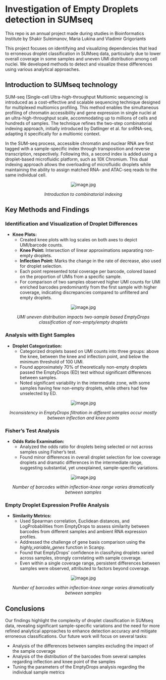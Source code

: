 # Investigation of Empty Droplets detection in SUMseq
This repo is an annual project made during studies in Bioinformatics Institute by Shakir Suleimanov, Maria Lukina and Vladimir Grigoriants

This project focuses on identifying and visualizing dependencies that lead to erroneous droplet classification in SUMseq data, particularly due to lower overall coverage in some samples and uneven UMI distribution among cell nuclei. We developed methods to detect and visualize these differences using various analytical approaches.

## Introduction to SUMseq technology

SUM-seq (Single-cell Ultra-high-throughput Multiomic sequencing) is introduced as a cost-effective and scalable sequencing technique designed for multiplexed multiomics profiling. This method enables the simultaneous profiling of chromatin accessibility and gene expression in single nuclei at an ultra-high-throughput scale, accommodating up to millions of cells and hundreds of samples. The technique refines the two-step combinatorial indexing approach, initially introduced by Datlinger et al. for snRNA-seq, adapting it specifically for a multiomic context.

In the SUM-seq process, accessible chromatin and nuclear RNA are first tagged with a sample-specific index through transposition and reverse transcription, respectively. Following this, a second index is added using a droplet-based microfluidic platform, such as 10X Chromium. This dual indexing approach allows the overloading of microfluidic droplets while maintaining the ability to assign matched RNA- and ATAC-seq reads to the same individual cell.
<div align="center">
  <img src="https://drive.google.com/uc?export=view&id=1F8vMIbyUR42zOxa378jNyo4ll95jZBCW" alt="image.jpg" />
  <p><i>Introduction to combinatorial indexing</i></p>
</div>

## Key Methods and Findings

### Identification and Visualization of Droplet Differences

- **Knee Plots:** 
  - Created knee plots with log scales on both axes to depict UMI/barcode counts.
  - **Knee Point:** Intersection of linear approximations separating non-empty droplets.
  - **Inflection Point:** Marks the change in the rate of decrease, also used for droplet selection.
  - Each point represented total coverage per barcode, colored based on the proportion of UMIs from a specific sample.
  - For comparison of two samples observed higher UMI counts for UMI enriched barcodes predominantly from the first sample with higher coverage, indicating discrepancies compared to unfiltered and empty droplets.

<div align="center">
  <img src="https://drive.google.com/uc?export=view&id=1q9LQIqvAJZS_kUgajG5j5SJknzYie8YB" alt="image.jpg" />
  <p><i>UMI uneven distribution impacts two-sample based EmptyDrops classification of non-empty/empty droplets</i></p>
</div>

### Analysis with Eight Samples

- **Droplet Categorization:** 
  - Categorized droplets based on UMI counts into three groups: above the knee, between the knee and inflection point, and below the minimum threshold of 100 UMI.
  - Found approximately 70% of theoretically non-empty droplets passed the EmptyDrops (ED) test without significant differences between samples.
  - Noted significant variability in the intermediate zone, with some samples having few non-empty droplets, while others had few unselected by ED.

<div align="center">
  <img src="https://drive.google.com/uc?export=view&id=1arRLbHptLyxqYgBJlH6UvuYGZzbWezd7" alt="image.jpg" />
  <p><i>Inconsistency in EmptyDrops filtration in different samples occur mostly between inflection and knee points</i></p>
</div>

### Fisher’s Test Analysis

- **Odds Ratio Examination:** 
  - Analyzed the odds ratio for droplets being selected or not across samples using Fisher’s test.
  - Found minor differences in overall droplet selection for low coverage droplets and dramatic differences in the intermediate range, suggesting substantial, yet unexplained, sample-specific variations.

<div align="center">
  <img src="https://drive.google.com/uc?export=view&id=1Bmmt_ZMkSWp6xurwOFrWj_V-ic72r1t5" alt="image.jpg" />
  <p><i>Number of barcodes within inflection-knee range varies dramatically between samples</i></p>
</div>

### Empty Droplet Expression Profile Analysis

- **Similarity Metrics:**
  - Used Spearman correlation, Euclidean distances, and LogProbabilities from EmptyDrops to assess similarity between barcodes from different samples and ambient RNA expression profiles.
  - Addressed the challenge of gene basis comparison using the *highly_variable_genes* function in Scanpy.
  - Found that EmptyDrops' confidence in classifying droplets varied across samples, strongly correlating with sample coverage.
  - Even within a single coverage range, persistent differences between samples were observed, attributed to factors beyond coverage.

<div align="center">
  <img src="https://drive.google.com/uc?export=view&id=1qgrL_-U3kwMQjIg1hz5CzQUF6RH4CATe" alt="image.jpg" />
  <p><i>Number of barcodes within inflection-knee range varies dramatically between samples</i></p>
</div>

## Conclusions

Our findings highlight the complexity of droplet classification in SUMseq data, revealing significant sample-specific variations and the need for more refined analytical approaches to enhance detection accuracy and mitigate erroneous classifications. Our future work will focus on several tasks:

- Analysis of the differences between samples excluding the impact of the sample coverage 
- Analysis of the distribution of the barcodes from several samples regarding inflection and knee point of the samples
- Tuning the parameters of the EmptyDrops analysis regarding the individual sample metrics
 

